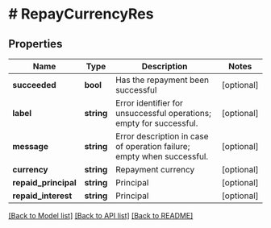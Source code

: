 # # RepayCurrencyRes

## Properties

Name | Type | Description | Notes
------------ | ------------- | ------------- | -------------
**succeeded** | **bool** | Has the repayment been successful | [optional] 
**label** | **string** | Error identifier for unsuccessful operations; empty for successful. | [optional] 
**message** | **string** | Error description in case of operation failure; empty when successful. | [optional] 
**currency** | **string** | Repayment currency | [optional] 
**repaid_principal** | **string** | Principal | [optional] 
**repaid_interest** | **string** | Principal | [optional] 

[[Back to Model list]](../../README.md#documentation-for-models) [[Back to API list]](../../README.md#documentation-for-api-endpoints) [[Back to README]](../../README.md)
